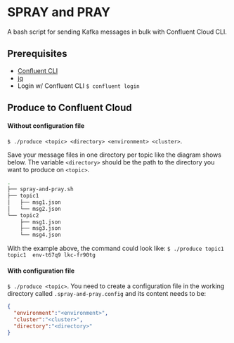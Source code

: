 # SPRAY and PRAY
A bash script for sending Kafka messages in bulk with Confluent Cloud CLI.

## Prerequisites 

 * [Confluent CLI](https://docs.confluent.io/confluent-cli/current/install.html)
 * [jq](https://stedolan.github.io/jq/download/)
 * Login w/ Confluent CLI `$ confluent login`


## Produce to Confluent Cloud

#### Without configuration file
`$ ./produce <topic> <directory> <environment> <cluster>`.

Save your message files in one directory per topic like the diagram shows below. The variable `<directory>` should be the path to the directory you want to produce on `<topic>`.

```bash
.
├── spray-and-pray.sh
├── topic1
│   ├── msg1.json
│   └── msg2.json
└── topic2
    ├── msg1.json
    ├── msg3.json
    └── msg4.json
```

With the example above, the command could look like: `$ ./produce topic1 topic1  env-t67q9 lkc-fr90tg`


#### With configuration file
`$ ./produce <topic>`. You need to create a configuration file in the working directory called `.spray-and-pray.config` and its content needs to be:

 ```json
{
   "environment":"<environment>",
   "cluster":"<cluster>",
   "directory":"<directory>"
}
``` 






